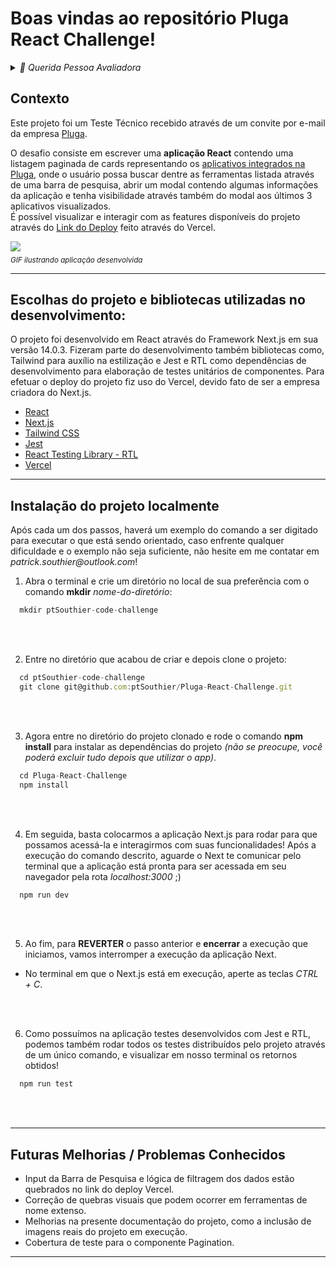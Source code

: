 # Boas vindas ao repositório Pluga React Challenge!

<details>
  <summary><i>📧 Querida Pessoa Avaliadora</i></summary>
  <sub>
    O conteúdo presente na atual branch possui diversas alterações e implementações realizadas após o prazo final estipulado no convite para o desafio! Por vontade própria decidi dar continuidade no desenvolvimento e agora, ao concluir uma versão mais coesa e satisfatória do projeto, decidi seguir o aprendizado e tentar fazer o deploy com uso do Vercel. Para tanto, aparenta se fazer necessário que o código final esteja presente na branch <b>main</b>!
    <br>O intuito não visa em nenhum momento manipular a avaliação do projeto e, sendo assim, é possível acessar o código contendo os arquivos alterados até o prazo final através 
<a href="https://github.com/ptSouthier/Pluga-React-Challenge/tree/backup/implemented-in-due-time" target="_blank">dessa branch</a>!
  </sub>
</details>

## Contexto

Este projeto foi um Teste Técnico recebido através de um convite por e-mail da empresa [Pluga](https://pluga.co/).

O desafio consiste em escrever uma <b>aplicação React</b> contendo uma listagem paginada de cards representando os [aplicativos integrados na Pluga](https://pluga.co/ferramentas_search.json), onde o usuário possa buscar dentre as ferramentas listada através de uma barra de pesquisa, abrir um modal contendo algumas informações da aplicação e tenha visibilidade através também do modal aos últimos 3 aplicativos visualizados.
<br> É possível visualizar e interagir com as features disponíveis do projeto através do [Link do Deploy](https://pluga-react-challenge.vercel.app/) feito através do Vercel.

![](https://github.com/ptSouthier/Pluga-React-Challenge/blob/main/public/ApplicationGIF.gif)
<sub><br>_GIF ilustrando aplicação desenvolvida_</sub>

---

## Escolhas do projeto e bibliotecas utilizadas no desenvolvimento:

O projeto foi desenvolvido em React através do Framework Next.js em sua versão 14.0.3. Fizeram parte do desenvolvimento também bibliotecas como, Tailwind para auxílio na estilização e Jest e RTL como dependências de desenvolvimento para elaboração de testes unitários de componentes. Para efetuar o deploy do projeto fiz uso do Vercel, devido fato de ser a empresa criadora do Next.js.

* [React](https://react.dev/)<br>
* [Next.js](https://nextjs.org/)<br>
* [Tailwind CSS](https://tailwindcss.com/)<br>
* [Jest](https://jestjs.io/pt-BR/)<br>
* [React Testing Library - RTL](https://testing-library.com/docs/react-testing-library/intro/)<br>
* [Vercel](https://vercel.com/)<br>

---

## Instalação do projeto localmente

Após cada um dos passos, haverá um exemplo do comando a ser digitado para executar o que está sendo orientado, caso enfrente qualquer dificuldade e o exemplo não seja suficiente, não hesite em me contatar em _patrick.southier@outlook.com_!

1. Abra o terminal e crie um diretório no local de sua preferência com o comando **mkdir** _nome-do-diretório_:
```javascript
  mkdir ptSouthier-code-challenge
```

<br><br>

2. Entre no diretório que acabou de criar e depois clone o projeto:
```javascript
  cd ptSouthier-code-challenge
  git clone git@github.com:ptSouthier/Pluga-React-Challenge.git
```

<br><br>

3. Agora entre no diretório do projeto clonado e rode o comando **npm install** para instalar as dependências do projeto _(não se preocupe, você poderá excluir tudo depois que utilizar o app)_. 
```javascript
  cd Pluga-React-Challenge
  npm install
```

<br><br>

4. Em seguida, basta colocarmos a aplicação Next.js para rodar para que possamos acessá-la e interagirmos com suas funcionalidades! Após a execução do comando descrito, aguarde o Next te comunicar pelo terminal que a aplicação está pronta para ser acessada em seu navegador pela rota _localhost:3000_ ;)
```javascript
  npm run dev
```

<br><br>

5. Ao fim, para **REVERTER** o passo anterior e **encerrar** a execução que iniciamos, vamos interromper a execução da aplicação Next.
 * No terminal em que o Next.js está em execução, aperte as teclas _CTRL + C_.

<br><br>

6. Como possuímos na aplicação testes desenvolvidos com Jest e RTL, podemos também rodar todos os testes distribuídos pelo projeto através de um único comando, e visualizar em nosso terminal os retornos obtidos!
```javascript
  npm run test
```

<br><br>


---


## Futuras Melhorias / Problemas Conhecidos

* Input da Barra de Pesquisa e lógica de filtragem dos dados estão quebrados no link do deploy Vercel.
* Correção de quebras visuais que podem ocorrer em ferramentas de nome extenso.
* Melhorias na presente documentação do projeto, como a inclusão de imagens reais do projeto em execução.
* Cobertura de teste para o componente Pagination.

---
